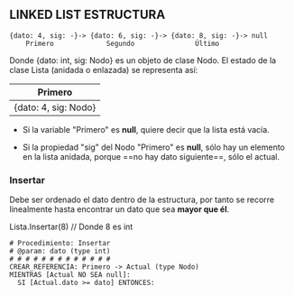 ## LINKED LIST ESTRUCTURA

    {dato: 4, sig: -}-> {dato: 6, sig: -}-> {dato: 8, sig: -}-> null
        Primero             Segundo               Último

Donde {dato: int, sig: Nodo} es un objeto de clase Nodo.
El estado de la clase Lista (anidada o enlazada) se representa así:

|        Primero       |
|----------------------|
| {dato: 4, sig: Nodo} |

- Si la variable "Primero" es **null**, quiere decir que la lista está vacía.

- Si la propiedad "sig" del Nodo "Primero" es **null**, sólo hay un elemento
en la lista anidada, porque ==no hay dato siguiente==, sólo el actual.

### Insertar

Debe ser ordenado el dato dentro de la estructura, por tanto se recorre
linealmente hasta encontrar un dato que sea **mayor que él**.

Lista.Insertar(8) // Donde 8 es int

    # Procedimiento: Insertar
    # @param: dato (type int)
    # # # # # # # # # # # # #
    CREAR_REFERENCIA: Primero -> Actual (type Nodo)
    MIENTRAS [Actual NO SEA null]:
      SI [Actual.dato >= dato] ENTONCES: